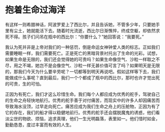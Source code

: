 # 抱着生命过海洋

有这样一则希腊神话，阿波罗爱上了西比尔，并且告诉她，不管多少年，只要她手里有尘土，她就能活下去。随着时光流逝，西比尔日渐憔悴，终成空躯，却依然求死不得。孩子们问吊在瓶中的西比尔：“你要什么？”她回答说：“我要死。” 

我认为死并非是上帝对我们的一种惩罚，倒是命运女神钟爱人类的标志。正如我们需要睡眠一样，我们需要死亡。正是死亡的黑暗背景衬托出了生命的光彩。试想，如果生命是无限的，我们还会觉得她的可贵吗？如果生命像空气、沙粒一样取之不尽，用之不竭，她岂不是会像空气、沙粒一样无甚价值可言了吗？如果明天是无限的，那我们今天为什么要辛劳呢？一切都等到明天再说吧。假如这样等下去，我们能做成什么事呢？直到最后，我们一个个都成了瓶中的西比尔，那时也许才觉出死的可贵，生的可怕。 

正因为有死亡，我们才这么珍惜生命。我们每个人都应成为优秀的舵手，驾驶自己的生命之舟轻快地航行。优秀的舵手善于对付痛苦，而现实中的许多人却因痛苦而导致海水没顶，过早走向死亡。痛苦应成为我们生命之舟上的压舱物，正因为有了它的存在，我们的船才得以稳健地前行。优秀的舵手还会摆脱魔鬼的诱惑，他们看淡尘世的物欲、烦恼，追求真理，他们一生光明磊落，表里如一。他们惜时如金，勤勤恳恳，度过丰富而有效的人生。
 